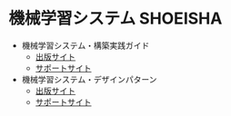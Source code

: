 # 機械学習システム SHOEISHA

- 機械学習システム・構築実践ガイド
  - [出版サイト](https://www.shoeisha.co.jp/book/detail/9784798179049)
  - [サポートサイト](https://github.com/shibuiwilliam/building-ml-system/)
- 機械学習システム・デザインパターン
  - [出版サイト](https://www.shoeisha.co.jp/book/detail/9784798169453)
  - [サポートサイト](https://github.com/shibuiwilliam/ml-system-in-actions)
